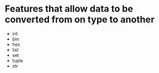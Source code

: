 # Features that allow data to be converted from on type to another

- int
- bin
- hex
- list
- set
- tuple
- str